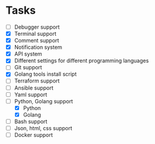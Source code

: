 # Tasks
- [ ] Debugger support
- [x] Terminal support
- [x] Comment support
- [x] Notification system
- [x] API system
- [x] Different settings for different programming languages
- [ ] Git support
- [x] Golang tools install script
- [ ] Terraform support
- [ ] Ansible support
- [ ] Yaml support
- [ ] Python, Golang support
    - [x] Python
    - [x] Golang
- [ ] Bash support
- [ ] Json, html, css support
- [ ] Docker support
